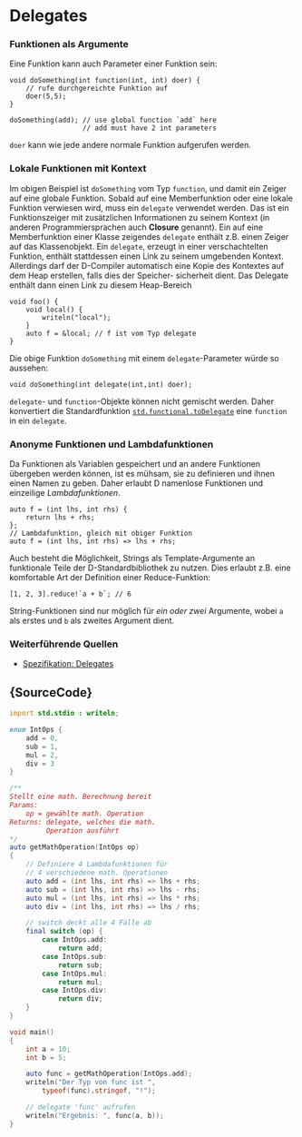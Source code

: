 # Delegates

### Funktionen als Argumente

Eine Funktion kann auch Parameter einer Funktion sein:

    void doSomething(int function(int, int) doer) {
        // rufe durchgereichte Funktion auf
        doer(5,5);
    }

    doSomething(add); // use global function `add` here
                      // add must have 2 int parameters

`doer` kann wie jede andere normale Funktion aufgerufen
werden.

### Lokale Funktionen mit Kontext

Im obigen Beispiel ist `doSomething` vom Typ `function`, und damit
ein Zeiger auf eine globale Funktion. Sobald auf eine Memberfunktion
oder eine lokale Funktion verwiesen wird, muss ein `delegate`
verwendet werden. Das ist ein Funktionszeiger mit zusätzlichen
Informationen zu seinem Kontext (in anderen Programmiersprachen
auch **Closure** genannt). Ein auf eine Memberfunktion einer
Klasse zeigendes `delegate` enthält z.B. einen Zeiger auf das
Klassenobjekt. Ein `delegate`, erzeugt in einer verschachtelten
Funktion, enthält stattdessen einen Link zu seinem umgebenden
Kontext. Allerdings darf der D-Compiler automatisch eine Kopie
des Kontextes auf dem Heap erstellen, falls dies der Speicher-
sicherheit dient. Das Delegate enthält dann einen Link zu diesem
Heap-Bereich

    void foo() {
        void local() {
            writeln("local");
        }
        auto f = &local; // f ist vom Typ delegate
    }

Die obige Funktion `doSomething` mit einem `delegate`-Parameter
würde so aussehen:

    void doSomething(int delegate(int,int) doer);

`delegate`- und `function`-Objekte können nicht gemischt werden.
Daher konvertiert die Standardfunktion
[`std.functional.toDelegate`](https://dlang.org/phobos/std_functional.html#.toDelegate)
eine `function` in ein `delegate`.

### Anonyme Funktionen und Lambdafunktionen

Da Funktionen als Variablen gespeichert und an andere Funktionen
übergeben werden können, ist es mühsam, sie zu definieren und ihnen
einen Namen zu geben. Daher erlaubt D namenlose Funktionen und
einzeilige _Lambdafunktionen_.

    auto f = (int lhs, int rhs) {
        return lhs + rhs;
    };
    // Lambdafunktion, gleich mit obiger Funktion
    auto f = (int lhs, int rhs) => lhs + rhs;

Auch besteht die Möglichkeit, Strings als Template-Argumente an
funktionale Teile der D-Standardbibliothek zu nutzen. Dies erlaubt
z.B. eine komfortable Art der Definition einer Reduce-Funktion:

    [1, 2, 3].reduce!`a + b`; // 6

String-Funktionen sind nur möglich für _ein oder zwei_ Argumente,
wobei `a` als erstes und `b` als zweites Argument dient.

### Weiterführende Quellen

- [Spezifikation: Delegates](https://dlang.org/spec/function.html#closures)

## {SourceCode}

```d
import std.stdio : writeln;

enum IntOps {
    add = 0,
    sub = 1,
    mul = 2,
    div = 3
}

/**
Stellt eine math. Berechnung bereit
Params:
    op = gewählte math. Operation
Returns: delegate, welches die math.
         Operation ausführt
*/
auto getMathOperation(IntOps op)
{
    // Definiere 4 Lambdafunktionen für
    // 4 verschiedene math. Operationen
    auto add = (int lhs, int rhs) => lhs + rhs;
    auto sub = (int lhs, int rhs) => lhs - rhs;
    auto mul = (int lhs, int rhs) => lhs * rhs;
    auto div = (int lhs, int rhs) => lhs / rhs;

    // switch deckt alle 4 Fälle ab
    final switch (op) {
        case IntOps.add:
            return add;
        case IntOps.sub:
            return sub;
        case IntOps.mul:
            return mul;
        case IntOps.div:
            return div;
    }
}

void main()
{
    int a = 10;
    int b = 5;

    auto func = getMathOperation(IntOps.add);
    writeln("Der Typ von func ist ",
        typeof(func).stringof, "!");

    // delegate 'func' aufrufen
    writeln("Ergebnis: ", func(a, b));
}
```
